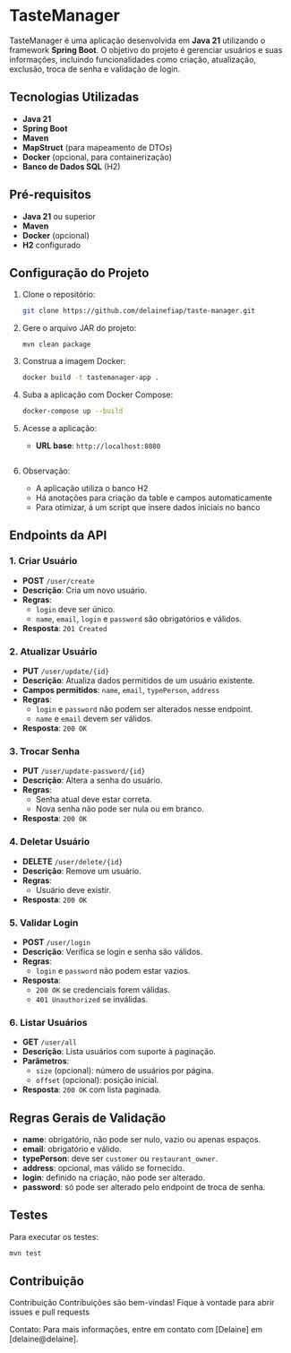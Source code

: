 # TasteManager

TasteManager é uma aplicação desenvolvida em **Java 21** utilizando o framework **Spring Boot**. O objetivo do projeto é gerenciar usuários e suas informações, incluindo funcionalidades como criação, atualização, exclusão, troca de senha e validação de login.

## Tecnologias Utilizadas

- **Java 21**
- **Spring Boot**
- **Maven**
- **MapStruct** (para mapeamento de DTOs)
- **Docker** (opcional, para containerização)
- **Banco de Dados SQL** (H2)

## Pré-requisitos

- **Java 21** ou superior
- **Maven**
- **Docker** (opcional)
- **H2** configurado

## Configuração do Projeto

1. Clone o repositório:
   ```bash
   git clone https://github.com/delainefiap/taste-manager.git
   ```

2. Gere o arquivo JAR do projeto:
   ```shell
   mvn clean package
   ```
   
3. Construa a imagem Docker:
   ```bash
   docker build -t tastemanager-app .
   ```

3. Suba a aplicação com Docker Compose:
   ```bash
   docker-compose up --build
   ```

4. Acesse a aplicação:
    - **URL base**: `http://localhost:8080`
   ```

5. Observação:
    - A aplicação utiliza o banco H2
    - Há anotações para criação da table e campos automaticamente
    - Para otimizar, á um script que insere dados iniciais no banco
    

## Endpoints da API

### 1. Criar Usuário
- **POST** `/user/create`
- **Descrição**: Cria um novo usuário.
- **Regras**:
    - `login` deve ser único.
    - `name`, `email`, `login` e `password` são obrigatórios e válidos.
- **Resposta**: `201 Created`

### 2. Atualizar Usuário
- **PUT** `/user/update/{id}`
- **Descrição**: Atualiza dados permitidos de um usuário existente.
- **Campos permitidos**: `name`, `email`, `typePerson`, `address`
- **Regras**:
    - `login` e `password` não podem ser alterados nesse endpoint.
    - `name` e `email` devem ser válidos.
- **Resposta**: `200 OK`

### 3. Trocar Senha
- **PUT** `/user/update-password/{id}`
- **Descrição**: Altera a senha do usuário.
- **Regras**:
    - Senha atual deve estar correta.
    - Nova senha não pode ser nula ou em branco.
- **Resposta**: `200 OK`

### 4. Deletar Usuário
- **DELETE** `/user/delete/{id}`
- **Descrição**: Remove um usuário.
- **Regras**:
    - Usuário deve existir.
- **Resposta**: `200 OK`

### 5. Validar Login
- **POST** `/user/login`
- **Descrição**: Verifica se login e senha são válidos.
- **Regras**:
    - `login` e `password` não podem estar vazios.
- **Resposta**:
    - `200 OK` se credenciais forem válidas.
    - `401 Unauthorized` se inválidas.

### 6. Listar Usuários
- **GET** `/user/all`
- **Descrição**: Lista usuários com suporte à paginação.
- **Parâmetros**:
    - `size` (opcional): número de usuários por página.
    - `offset` (opcional): posição inicial.
- **Resposta**: `200 OK` com lista paginada.

## Regras Gerais de Validação

- **name**: obrigatório, não pode ser nulo, vazio ou apenas espaços.
- **email**: obrigatório e válido.
- **typePerson**: deve ser `customer` ou `restaurant_owner`.
- **address**: opcional, mas válido se fornecido.
- **login**: definido na criação, não pode ser alterado.
- **password**: só pode ser alterado pelo endpoint de troca de senha.

## Testes
Para executar os testes:
```bash
mvn test
```


## Contribuição

Contribuição
Contribuições são bem-vindas! Fique à vontade para abrir issues e pull requests

Contato:
Para mais informações, entre em contato com [Delaine] em [delaine@delaine].